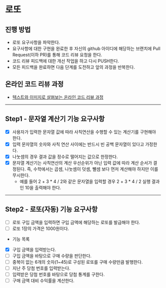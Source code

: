 # 로또
## 진행 방법
* 로또 요구사항을 파악한다.
* 요구사항에 대한 구현을 완료한 후 자신의 github 아이디에 해당하는 브랜치에 Pull Request(이하 PR)를 통해 코드 리뷰 요청을 한다.
* 코드 리뷰 피드백에 대한 개선 작업을 하고 다시 PUSH한다.
* 모든 피드백을 완료하면 다음 단계를 도전하고 앞의 과정을 반복한다.

## 온라인 코드 리뷰 과정
* [텍스트와 이미지로 살펴보는 온라인 코드 리뷰 과정](https://github.com/next-step/nextstep-docs/tree/master/codereview)

---
## Step1 - 문자열 계산기 기능 요구사항
* [X] 사용자가 입력한 문자열 값에 따라 사칙연산을 수행할 수 있는 계산기를 구현해야 한다.
* [X] 입력 문자열의 숫자와 사칙 연산 사이에는 반드시 빈 공백 문자열이 있다고 가정한다.
* [X] 나눗셈의 경우 결과 값을 정수로 떨어지는 값으로 한정한다.
* [X] 문자열 계산기는 사칙연산의 계산 우선순위가 아닌 입력 값에 따라 계산 순서가 결정된다. 즉, 수학에서는 곱셈, 나눗셈이 덧셈, 뺄셈 보다 먼저 계산해야 하지만 이를 무시한다.
  * 예를 들어 2 + 3 * 4 / 2와 같은 문자열을 입력할 경우 2 + 3 * 4 / 2 실행 결과인 10을 출력해야 한다.

---
## Step2 - 로또(자동) 기능 요구사항
* [ ] 로또 구입 금액을 입력하면 구입 금액에 해당하는 로또를 발급해야 한다.
* [ ] 로또 1장의 가격은 1000원이다.

- 기능 목록
* [X] 구입 금액을 입력받는다.
* [ ] 구입 금액을 바탕으로 구매 수량을 판단한다.
* [ ] 중복이 없는 6개의 숫자(1~45)로 구성된 로또를 구매 수량만큼 발행한다.
* [ ] 지난 주 당첨 번호를 입력받는다.
* [ ] 입력받은 당첨 번호를 바탕으로 당첨 통계를 구한다.
* [ ] 구매 금액 대비 수익률을 계산한다.